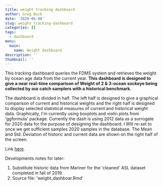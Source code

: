 ```yaml
---
title: weight tracking dashboard
author: Greg Buck
date: '2020-06-08'
slug: weight tracking-dashboard
categories: []
tags:
  - dashboard
menu:
  main:
    name: Weight dashboard  
description: ''
thumbnail: ''
---
```


This tracking dashboard queries the FDMS system and retrieves the weight by ocean age data from the current year. **This dashboard is designed to give a near real-time comparison of Weight of 2 & 3-ocean sockeye being collected by our catch samplers with a historical benchmark.** 

The dashboard is divided in half. The left half is designed to give a graphical comparison of current and historical weights and the right half is designed to display selected statistical measures of current and historical weight data. Graphically, I'm currently using boxplots and violin plots from 'ggformula' package. Currently the dash is using 2012 data as a surrogate for 2020 data for the purpose of designing the dashboard. I Will re-set to once we get sufficient samples 2020 samples in the database. The Mean and Std. Deviation of historic and current data are shown on the right half of the screen.

Link [here](https://rpubs.com/gbbuck/625540).


Developments notes for later:

1. Substitute historic data from Mariner for the 'cleaned' ASL dataset completed in fall of 2019. 
2. Source file: 'weight_dashboar.Rmd'



